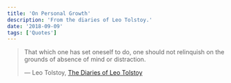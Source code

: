 ```yaml
---
title: 'On Personal Growth'
description: 'From the diaries of Leo Tolstoy.'
date: '2018-09-09'
tags: ['Quotes']
---
```


> That which one has set oneself to do, one should not relinquish on the grounds of absence of mind or distraction.
>
> <footer>— Leo Tolstoy, <a href="https://archive.org/stream/diariesofleotols00tols#page/36">The Diaries of Leo Tolstoy</a></footer>
